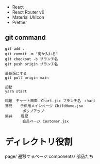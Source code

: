 - React
- React Router v6
- Material UI/Icon
- Prettier

## git command

```
git add .
git commit -m "何か入れる"
git checkout -b ブランチ名
git push origin ブランチ名

最新版にする
git pull origin main

起動
yarn start
```

```
稲垣　チャート画面　Chart.jsx ブランチ名　chart
鷲見　  子供用メインページ ChildHome.jsx
        ポップアップ
筒井    履歴
        会員ページ Customer.jsx
```

# ディレクトリ役割
page/ 遷移するページ
components/ 部品たち